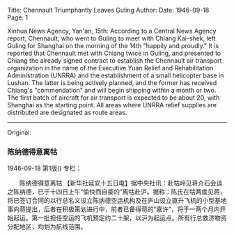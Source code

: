 Title: Chennault Triumphantly Leaves Guling
Author:
Date: 1946-09-18
Page: 1

Xinhua News Agency, Yan'an, 15th: According to a Central News Agency report, Chennault, who went to Guling to meet with Chiang Kai-shek, left Guling for Shanghai on the morning of the 14th "happily and proudly." It is reported that Chennault met with Chiang twice in Guling, and presented to Chiang the already signed contract to establish the Chennault air transport organization in the name of the Executive Yuan Relief and Rehabilitation Administration (UNRRA) and the establishment of a small helicopter base in Lushan. The latter is being actively planned, and the former has received Chiang's "commendation" and will begin shipping within a month or two. The first batch of aircraft for air transport is expected to be about 20, with Shanghai as the starting point. All areas where UNRRA relief supplies are distributed are designated as route areas.



<hr /> 

Original: 


### 陈纳德得意离牯

1946-09-18
第1版()
专栏：

　　陈纳德得意离牯
    【新华社延安十五日电】据中央社讯：赴牯岭见蒋介石会谈之陈纳德，已于十四日上午“愉快而自豪的”离牯赴沪。据称：陈氏在牯两度见蒋，将已签订合同的以行总名义设立陈纳德空运机构及在庐山设立直升飞机的小型基地事向蒋提出，后者在积极策划进行中，前者已备得蒋的“嘉许”，将于一两个月内开始起运。第一批担任空运的飞机预定约二十架，以沪为起运点。所有行总救济物资分配地区，均划为航线范围。
